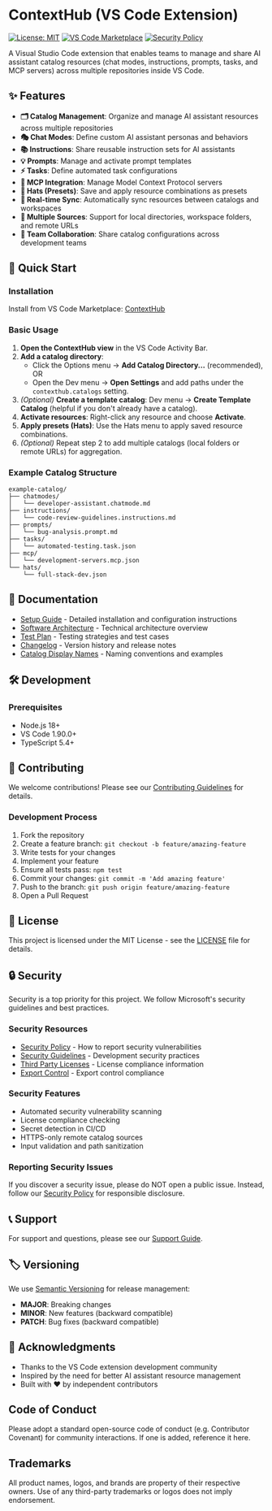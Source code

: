 # ContextHub (VS Code Extension)

<!-- Optional CI badge (update with your repository if/when CI is set up) -->
[![License: MIT](https://img.shields.io/badge/License-MIT-yellow.svg)](https://opensource.org/licenses/MIT)
[![VS Code Marketplace](https://img.shields.io/visual-studio-marketplace/v/jonathan-nafta.contexthub)](https://marketplace.visualstudio.com/items?itemName=jonathan-nafta.contexthub)
[![Security Policy](https://img.shields.io/badge/Security-Policy-blue.svg)](./SECURITY.md)

A Visual Studio Code extension that enables teams to manage and share AI assistant catalog resources (chat modes, instructions, prompts, tasks, and MCP servers) across multiple repositories inside VS Code.

## ✨ Features

- **🗂️ Catalog Management**: Organize and manage AI assistant resources across multiple repositories
- **🎭 Chat Modes**: Define custom AI assistant personas and behaviors
- **📚 Instructions**: Share reusable instruction sets for AI assistants
- **💡 Prompts**: Manage and activate prompt templates
- **⚡ Tasks**: Define automated task configurations
- **🔧 MCP Integration**: Manage Model Context Protocol servers
- **🎩 Hats (Presets)**: Save and apply resource combinations as presets
- **🔄 Real-time Sync**: Automatically sync resources between catalogs and workspaces
- **🎯 Multiple Sources**: Support for local directories, workspace folders, and remote URLs
- **🚀 Team Collaboration**: Share catalog configurations across development teams

## 🚀 Quick Start



### Installation

Install from VS Code Marketplace: [ContextHub](https://marketplace.visualstudio.com/items?itemName=jonathan-nafta.contexthub)

### Basic Usage

1. **Open the ContextHub view** in the VS Code Activity Bar.
2. **Add a catalog directory**:
    - Click the Options menu → **Add Catalog Directory...** (recommended), OR
    - Open the Dev menu → **Open Settings** and add paths under the `contexthub.catalogs` setting.
3. *(Optional)* **Create a template catalog**: Dev menu → **Create Template Catalog** (helpful if you don't already have a catalog).
4. **Activate resources**: Right-click any resource and choose **Activate**.
5. **Apply presets (Hats)**: Use the Hats menu to apply saved resource combinations.
6. *(Optional)* Repeat step 2 to add multiple catalogs (local folders or remote URLs) for aggregation.

### Example Catalog Structure

```
example-catalog/
├── chatmodes/
│   └── developer-assistant.chatmode.md
├── instructions/
│   └── code-review-guidelines.instructions.md
├── prompts/
│   └── bug-analysis.prompt.md
├── tasks/
│   └── automated-testing.task.json
├── mcp/
│   └── development-servers.mcp.json
└── hats/
    └── full-stack-dev.json
```

## 📖 Documentation

- [Setup Guide](./SETUP_GUIDE.md) - Detailed installation and configuration instructions
- [Software Architecture](./SOFTWARE_ARCHITECTURE_SPECIFICATION.md) - Technical architecture overview
- [Test Plan](./TESTPLAN.md) - Testing strategies and test cases
- [Changelog](./CHANGELOG.md) - Version history and release notes
- [Catalog Display Names](./CATALOG_DISPLAY_NAMES_EXAMPLE.md) - Naming conventions and examples

## 🛠️ Development

### Prerequisites
- Node.js 18+
- VS Code 1.90.0+
- TypeScript 5.4+

<!--
### Building from Source (Hidden)
```bash
git clone <your-fork-or-repo-url>.git contexthub
cd contexthub
npm install
npm run build
npm test
```

### Version & Packaging (Hidden)
We rely on the official VS Code packaging tool now. The manual build scripts were removed.

```bash
# Bump version (choose one)
npm version patch
npm version minor
npm version major

# Build (prepublish will re-run build)
npx @vscode/vsce package

# Install locally for testing
code --install-extension contexthub-*.vsix --force
```

Notes:
- Only edit `package.json` for version changes (Identity version auto-handled by vsce).
- Avoid committing generated `.vsix` files unless needed for distribution outside Marketplace.

### Development Workflow (Hidden)

1. **Follow TDD**: Write failing tests first, then implement features
2. **Version Management**: Update `package.json` version and sync with `vsix/extension.vsixmanifest`
3. **Testing**: Ensure all tests pass before packaging
4. **Documentation**: Update CHANGELOG.md for each release

For detailed development guidelines, add internal docs or instructions as needed for your fork.
-->

## 🤝 Contributing

We welcome contributions! Please see our [Contributing Guidelines](./CONTRIBUTING.md) for details.

### Development Process

1. Fork the repository
2. Create a feature branch: `git checkout -b feature/amazing-feature`
3. Write tests for your changes
4. Implement your feature
5. Ensure all tests pass: `npm test`
6. Commit your changes: `git commit -m 'Add amazing feature'`
7. Push to the branch: `git push origin feature/amazing-feature`
8. Open a Pull Request

## 📄 License

This project is licensed under the MIT License - see the [LICENSE](LICENSE) file for details.

## 🔒 Security

Security is a top priority for this project. We follow Microsoft's security guidelines and best practices.

### Security Resources
- [Security Policy](./SECURITY.md) - How to report security vulnerabilities
- [Security Guidelines](./SECURITY_GUIDELINES.md) - Development security practices  
- [Third Party Licenses](./THIRD_PARTY_LICENSES.md) - License compliance information
- [Export Control](./EXPORT_CONTROL.md) - Export control compliance

### Security Features
- Automated security vulnerability scanning
- License compliance checking  
- Secret detection in CI/CD
- HTTPS-only remote catalog sources
- Input validation and path sanitization

### Reporting Security Issues
If you discover a security issue, please do NOT open a public issue. Instead, follow our [Security Policy](SECURITY.md) for responsible disclosure.

## 📞 Support

For support and questions, please see our [Support Guide](SUPPORT.md).

## 🏷️ Versioning

We use [Semantic Versioning](https://semver.org/) for release management:
- **MAJOR**: Breaking changes
- **MINOR**: New features (backward compatible)
- **PATCH**: Bug fixes (backward compatible)

## 🙏 Acknowledgments

- Thanks to the VS Code extension development community
- Inspired by the need for better AI assistant resource management
- Built with ❤️ by independent contributors

## Code of Conduct

Please adopt a standard open-source code of conduct (e.g. Contributor Covenant) for community interactions. If one is added, reference it here.

## Trademarks

All product names, logos, and brands are property of their respective owners. Use of any third-party trademarks or logos does not imply endorsement.

